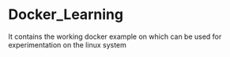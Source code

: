 # Docker_Learning
It contains the working docker example on which can be used for experimentation on the linux system
